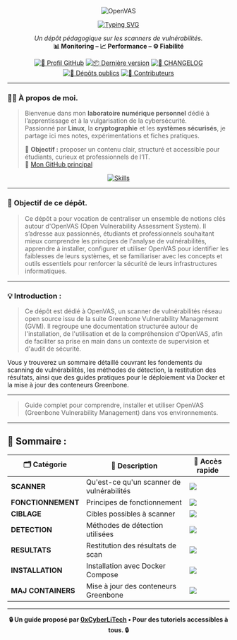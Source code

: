 <div align="center">

  ![OpenVAS](./images/OpenVAS.png)

  <a href="https://github.com/0xCyberLiTech">
    <img src="https://readme-typing-svg.herokuapp.com?font=Fira+Code&size=32&pause=1000&color=D14A4A&center=true&vCenter=true&width=650&lines=AUDIT+DE+SÉCURITÉ+AUTOMATISÉ;Identifier+•+Analyser+•+Sécuriser;OpenVAS+•+Pentesting+•+Rapports" alt="Typing SVG" />
  </a>
  
  <p align="center">
    <em>Un dépôt pédagogique sur les scanners de vulnérabilités.</em><br>
    <b>📊 Monitoring – 📈 Performance – ⚙️ Fiabilité</b>
  </p>
  
  [![🔗 Profil GitHub](https://img.shields.io/badge/Profil-GitHub-181717?logo=github&style=flat-square)](https://github.com/0xCyberLiTech)
  [![📦 Dernière version](https://img.shields.io/github/v/release/0xCyberLiTech/OpenVAS?label=version&style=flat-square&color=blue)](https://github.com/0xCyberLiTech/OpenVAS/releases/latest)
  [![📄 CHANGELOG](https://img.shields.io/badge/📄%20Changelog-OpenVAS-blue?style=flat-square)](https://github.com/0xCyberLiTech/OpenVAS/blob/main/CHANGELOG.md)
  [![📂 Dépôts publics](https://img.shields.io/badge/Dépôts-publics-blue?style=flat-square)](https://github.com/0xCyberLiTech?tab=repositories)
  [![👥 Contributeurs](https://img.shields.io/badge/👥%20Contributeurs-cliquez%20ici-007ec6?style=flat-square)](https://github.com/0xCyberLiTech/OpenVAS/graphs/contributors)

</div>

---

### 👨‍💻 **À propos de moi.**

> Bienvenue dans mon **laboratoire numérique personnel** dédié à l’apprentissage et à la vulgarisation de la cybersécurité.  
> Passionné par **Linux**, la **cryptographie** et les **systèmes sécurisés**, je partage ici mes notes, expérimentations et fiches pratiques.  
>  
> 🎯 **Objectif :** proposer un contenu clair, structuré et accessible pour étudiants, curieux et professionnels de l’IT.  
> 🔗 [Mon GitHub principal](https://github.com/0xCyberLiTech)

<p align="center">
  <a href="https://skillicons.dev">
    <img src="https://skillicons.dev/icons?i=linux,debian,bash,docker,nginx,git,vim" alt="Skills" />
  </a>
</p>

---

### 🎯 **Objectif de ce dépôt.**

> Ce dépôt a pour vocation de centraliser un ensemble de notions clés autour d'OpenVAS (Open Vulnerability Assessment System). Il s’adresse aux passionnés, étudiants et professionnels souhaitant mieux comprendre
> les principes de l'analyse de vulnérabilités, apprendre à installer, configurer et utiliser OpenVAS pour identifier les faiblesses de leurs systèmes, et se familiariser avec les concepts et outils essentiels
> pour renforcer la sécurité de leurs infrastructures informatiques.

---

### 💡 **Introduction :**

> Ce dépôt est dédié à OpenVAS, un scanner de vulnérabilités réseau open source issu de la suite Greenbone Vulnerability Management (GVM). Il regroupe une documentation structurée autour de l'installation, de l'utilisation et de la compréhension d'OpenVAS, afin de faciliter sa prise en main dans un contexte de supervision et d'audit de sécurité.

Vous y trouverez un sommaire détaillé couvrant les fondements du scanning de vulnérabilités, les méthodes de détection, la restitution des résultats, ainsi que des guides pratiques pour le déploiement via Docker et la mise à jour des conteneurs Greenbone.

---

> Guide complet pour comprendre, installer et utiliser OpenVAS (Greenbone Vulnerability Management) dans vos environnements.

---

## 🧭 Sommaire :

| 🗂️ **Catégorie**        | 📄 **Description**                                      | 🔗 **Accès rapide**                                                                                                                                      |
|--------------------------|----------------------------------------------------------|----------------------------------------------------------------------------------------------------------------------------------------------------------|
| **SCANNER**              | Qu'est-ce qu'un scanner de vulnérabilités               | [<img src="https://img.shields.io/badge/EXPLORER-red?style=for-the-badge&logo=github&logoColor=white">](#01---quest-ce-quun-scanner-de-vulnérabilités) |
| **FONCTIONNEMENT**       | Principes de fonctionnement                             | [<img src="https://img.shields.io/badge/EXPLORER-red?style=for-the-badge&logo=github&logoColor=white">](#02---principes-de-fonctionnement)           |
| **CIBLAGE**              | Cibles possibles à scanner                              | [<img src="https://img.shields.io/badge/EXPLORER-red?style=for-the-badge&logo=github&logoColor=white">](#03---cibles)                                 |
| **DETECTION**            | Méthodes de détection utilisées                         | [<img src="https://img.shields.io/badge/EXPLORER-red?style=for-the-badge&logo=github&logoColor=white">](#04---méthodes-de-détection)                 |
| **RESULTATS**            | Restitution des résultats de scan                       | [<img src="https://img.shields.io/badge/EXPLORER-red?style=for-the-badge&logo=github&logoColor=white">](#05---restitution-des-résultats)             |
| **INSTALLATION**         | Installation avec Docker Compose                        | [<img src="https://img.shields.io/badge/EXPLORER-brightgreen?style=for-the-badge&logo=docker&logoColor=white">](OpenVAS-installation-depuis-Docker-compose.md)   |
| **MAJ CONTAINERS**       | Mise à jour des conteneurs Greenbone                    | [<img src="https://img.shields.io/badge/EXPLORER-red?style=for-the-badge&logo=github&logoColor=white">](Mise_à_jour_des_conteneurs_communautaires_Greenbone.md) |

---

<p align="center">
  <b>🔒 Un guide proposé par <a href="https://github.com/0xCyberLiTech">0xCyberLiTech</a> • Pour des tutoriels accessibles à tous. 🔒</b>
</p>

